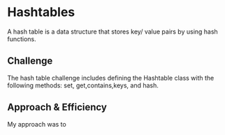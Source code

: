 # Hashtables

A hash table is a data structure that stores key/ value pairs by using hash functions. 

## Challenge

The hash table challenge includes defining the Hashtable class with the following methods: set, get,contains,keys, and hash.


## Approach & Efficiency

My approach was to 